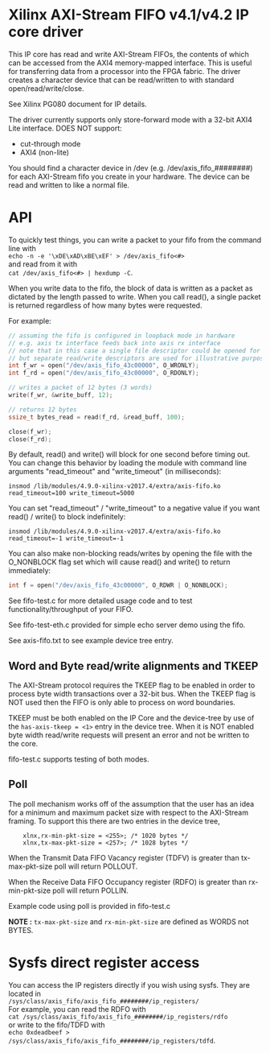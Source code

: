 # Xilinx AXI-Stream FIFO v4.1/v4.2 IP core driver

This IP core has read and write AXI-Stream FIFOs, the contents of which can be accessed from the AXI4 memory-mapped interface. This is useful for transferring data from a processor into the FPGA fabric. The driver creates a character device that can be read/written to with standard open/read/write/close.

See Xilinx PG080 document for IP details.

The driver currently supports only store-forward mode with a 32-bit
AXI4 Lite interface. DOES NOT support:
- cut-through mode
- AXI4 (non-lite)

You should find a character device in /dev (e.g. /dev/axis_fifo_########) for each AXI-Stream fifo you create in your hardware. The device can be read and written to like a normal file.

# API

To quickly test things, you can write a packet to your fifo from the command line with  
`echo -n -e '\xDE\xAD\xBE\xEF' > /dev/axis_fifo<#>`  
and read from it with  
`cat /dev/axis_fifo<#> | hexdump -C`.

When you write data to the fifo, the block of data is written as a packet as dictated by the length passed to write. When you call read(), a single packet is returned regardless of how many bytes were requested.

For example:
```c
// assuming the fifo is configured in loopback mode in hardware
// e.g. axis tx interface feeds back into axis rx interface
// note that in this case a single file descriptor could be opened for both read and write,
// but separate read/write descriptors are used for illustrative purposes
int f_wr = open("/dev/axis_fifo_43c00000", O_WRONLY);
int f_rd = open("/dev/axis_fifo_43c00000", O_RDONLY);

// writes a packet of 12 bytes (3 words)
write(f_wr, &write_buff, 12);

// returns 12 bytes
ssize_t bytes_read = read(f_rd, &read_buff, 100);

close(f_wr);
close(f_rd);
```
By default, read() and write() will block for one second before timing out. You can change this behavior by loading the module with command line arguments "read_timeout" and "write_timeout" (in milliseconds):

`insmod /lib/modules/4.9.0-xilinx-v2017.4/extra/axis-fifo.ko read_timeout=100 write_timeout=5000`

You can set "read_timeout" / "write_timeout" to a negative value if you want read() / write() to block indefinitely:

`insmod /lib/modules/4.9.0-xilinx-v2017.4/extra/axis-fifo.ko read_timeout=-1 write_timeout=-1`

You can also make non-blocking reads/writes by opening the file with the O_NONBLOCK flag set which will cause read() and write() to return immediately:

```c
int f = open("/dev/axis_fifo_43c00000", O_RDWR | O_NONBLOCK);
```

See fifo-test.c for more detailed usage code and to test functionality/throughput of your FIFO.

See fifo-test-eth.c provided for simple echo server demo using the fifo.

See axis-fifo.txt to see example device tree entry.

## Word and Byte read/write alignments and TKEEP

The AXI-Stream protocol requires the TKEEP flag to be enabled in order to process byte width transactions over a 32-bit bus. When the TKEEP flag is NOT used then the FIFO is only able to process on word boundaries. 

TKEEP must be both enabled on the IP Core and the device-tree by use of the ``has-axis-tkeep = <1>`` entry in the device tree. When it is NOT enabled byte width read/write requests will present an error and not be written to the core. 

fifo-test.c supports testing of both modes.

## Poll

The poll mechanism works off of the assumption that the user has an idea for a
minimum and maximum packet size with respect to the AXI-Stream framing. To
support this there are two entries in the device tree,

```
	xlnx,rx-min-pkt-size = <255>; /* 1020 bytes */
	xlnx,tx-max-pkt-size = <257>; /* 1028 bytes */
```

When the Transmit Data FIFO Vacancy register (TDFV) is greater than
tx-max-pkt-size poll will return POLLOUT.

When the Receive Data FIFO Occupancy register (RDFO) is greater than
rx-min-pkt-size poll will return POLLIN.

Example code using poll is provided in fifo-test.c

**NOTE :** ``tx-max-pkt-size`` and ``rx-min-pkt-size`` are defined as WORDS not BYTES.

# Sysfs direct register access

You can access the IP registers directly if you wish using sysfs. They are located in  
`/sys/class/axis_fifo/axis_fifo_########/ip_registers/`  
For example, you can read the RDFO with  
`cat /sys/class/axis_fifo/axis_fifo_########/ip_registers/rdfo`  
or write to the fifo/TDFD with  
`echo 0xdeadbeef > /sys/class/axis_fifo/axis_fifo_########/ip_registers/tdfd`.
